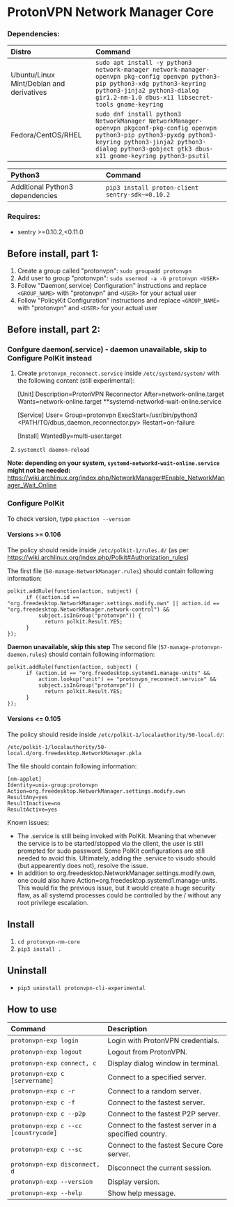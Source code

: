 # ProtonVPN Network Manager Core

### Dependencies:

| **Distro**                              | **Command**                                                                                                     |
|:----------------------------------------|:----------------------------------------------------------------------------------------------------------------|
|Ubuntu/Linux Mint/Debian and derivatives | `sudo apt install -y python3 network-manager network-manager-openvpn pkg-config openvpn python3-pip python3-xdg python3-keyring python3-jinja2 python3-dialog gir1.2-nm-1.0 dbus-x11 libsecret-tools gnome-keyring` |
|Fedora/CentOS/RHEL                       | `sudo dnf install python3 NetworkManager NetworkManager-openvpn pkgconf-pkg-config openvpn python3-pip python3-pyxdg python3-keyring python3-jinja2 python3-dialog python3-gobject gtk3 dbus-x11 gnome-keyring python3-psutil`

| **Python3**                            | **Command**                             |
|:---------------------------------------|:----------------------------------------|
| Additional Python3 dependencies        | `pip3 install proton-client sentry-sdk~=0.10.2`|

### Requires:
- sentry >=0.10.2,<0.11.0

## Before install, part 1:

  1. Create a group called "protonvpn": `sudo groupadd protonvpn`
  2. Add user to group "protonvpn": `sudo usermod -a -G protonvpn <USER>`
  3. Follow "Daemon(.service) Configuration" instructions and replace `<GROUP_NAME>` with "protonvpn" and `<USER>` for your actual user
  4. Follow "PolicyKit Configuration" instructions and replace `<GROUP_NAME>` with "protonvpn" and `<USER>` for your actual user

## Before install, part 2:

### Confgure daemon(.service) **- daemon unavailable, skip to Configure PolKit instead**

 1. Create `protonvpn_reconnect.service` inside `/etc/systemd/system/` with the following content (still experimental):


    [Unit]
    Description=ProtonVPN Reconnector
    After=network-online.target
    Wants=network-online.target **systemd-networkd-wait-online.service

    [Service]
    User=<USERNAME>
    Group=protonvpn
    ExecStart=/usr/bin/python3 <PATH/TO/dbus_daemon_reconnector.py>
    Restart=on-failure

    [Install]
    WantedBy=multi-user.target

 2. `systemctl daemon-reload`

**Note: depending on your system, `systemd-networkd-wait-online.service` might not be needed:** https://wiki.archlinux.org/index.php/NetworkManager#Enable_NetworkManager_Wait_Online 

### Configure PolKit

To check version, type `pkaction --version`

#### Versions >= 0.106
The policy should reside inside `/etc/polkit-1/rules.d/` (as per https://wiki.archlinux.org/index.php/Polkit#Authorization_rules)

The first file (`50-manage-NetworkManager.rules`) should contain following information:

    polkit.addRule(function(action, subject) {
          if ((action.id == "org.freedesktop.NetworkManager.settings.modify.own" || action.id == "org.freedesktop.NetworkManager.network-control") &&
              subject.isInGroup("protonvpn")) {
                return polkit.Result.YES;
          }
    });

**Daemon unavailable, skip this step**
The second file (`57-manage-protonvpn-daemon.rules`) should contain following information:

    polkit.addRule(function(action, subject) {
          if (action.id == "org.freedesktop.systemd1.manage-units" &&
              action.lookup("unit") == "protonvpn_reconnect.service" &&
              subject.isInGroup("protonvpn")) {
                return polkit.Result.YES;
          }
    });

#### Versions <= 0.105

The policy should reside inside `/etc/polkit-1/localauthority/50-local.d/`:

  `/etc/polkit-1/localauthority/50-local.d/org.freedesktop.NetworkManager.pkla`

The file should contain following information:

    [nm-applet]
    Identity=unix-group:protonvpn
    Action=org.freedesktop.NetworkManager.settings.modify.own
    ResultAny=yes
    ResultInactive=no
    ResultActive=yes

Known issues:

  - The .service  is still being invoked with PolKit. Meaning that whenever the service is to be started/stopped via the client, the user is still prompted for sudo password. Some PolKit configurations are still needed to avoid this. Ultimately, adding the .service to visudo should (but appearently does not), resolve the issue.
  - In addition to org.freedesktop.NetworkManager.settings.modify.own, one could also have Action=org.freedesktop.systemd1.manage-units. This would fix the previous issue, but it would create a huge security flaw, as all systemd processes could be controlled by the <GROUP>/<USERNAME> without any root privilege escalation.

## Install

 1. `cd protonvpn-nm-core`
 2. `pip3 install .`

## Uninstall

 - `pip3 uninstall protonvpn-cli-experimental`

## How to use

| **Command**                       | **Description**                                       |
|:----------------------------------|:------------------------------------------------------|
|`protonvpn-exp login`                  | Login with ProtonVPN credentials.                     |
|`protonvpn-exp logout`                 | Logout from ProtonVPN.                                |
|`protonvpn-exp connect, c`             | Display dialog window in terminal.                    |
|`protonvpn-exp c [servername]`         | Connect to a specified server.                        |
|`protonvpn-exp c -r`                   | Connect to a random server.                           |
|`protonvpn-exp c -f`                   | Connect to the fastest server.                        |
|`protonvpn-exp c --p2p`                | Connect to the fastest P2P server.                    |
|`protonvpn-exp c --cc [countrycode]`   | Connect to the fastest server in a specified country. |
|`protonvpn-exp c --sc`                 | Connect to the fastest Secure Core server.            |
|`protonvpn-exp disconnect, d`          | Disconnect the current session.                       |
|`protonvpn-exp --version`              | Display version.                                      |
|`protonvpn-exp --help`                 | Show help message.                                    |

